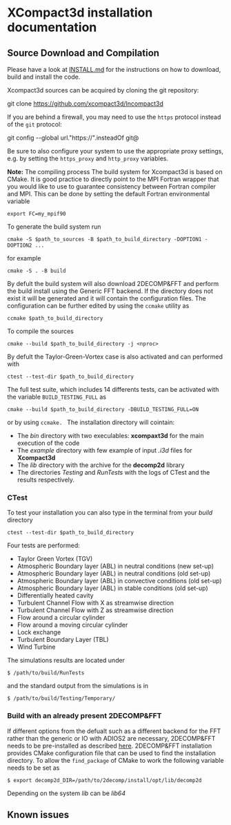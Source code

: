 XCompact3d installation documentation
=====================================

## Source Download and Compilation

Please have a look at [INSTALL.md](INSTALL.md) for the instructions on how to download, build and install 
the code. 

Xcompact3d sources can be acquired by cloning the git repository: 

   git clone https://github.com/xcompact3d/Incompact3d

If you are behind a firewall, you may need to use the `https` protocol instead of the `git` protocol:

   git config --global url."https://".insteadOf git@

Be sure to also configure your system to use the appropriate proxy settings, 
e.g. by setting the `https_proxy` and `http_proxy` variables.

**Note:** The compiling process
The build system for Xcompact3d is based on CMake. 
It is good practice to directly point to the 
MPI Fortran wrapper that you would like to use to guarantee consistency between Fortran compiler and MPI. 
This can be done by setting the default Fortran environmental variable 
```
export FC=my_mpif90
```
To generate the build system run 
```
cmake -S $path_to_sources -B $path_to_build_directory -DOPTION1 -DOPTION2 ... 
```
for example 
```
cmake -S . -B build  
```
By defult the build system will also download 2DECOMP&FFT and perform the build install using the
Generic FFT backend. 
If the directory does not exist it will be generated and it will contain the configuration files.
The configuration can be further
edited by using the `ccmake` utility as
```
ccmake $path_to_build_directory
```
To compile the sources 
```
cmake --build $path_to_build_directory -j <nproc> 
```
By defult the Taylor-Green-Vortex case is also activated and can performed with
```
ctest --test-dir $path_to_build_directory
```
The full test suite, which includes 14 differents tests, can be activated with the variable
`BUILD_TESTING_FULL` as 
```
cmake --build $path_to_build_directory -DBUILD_TESTING_FULL=ON 
```
or by using `ccmake.
`
The installation directory will cointain:
* The *bin* directory with two execulables: **xcompaxt3d** for the main execution of the code 
* The *example* directory with few example of input *.i3d* files for **Xcompact3d**
* The *lib* directory with the archive for the **decomp2d** library
* The directories *Testing* and *RunTests* with the logs of CTest and the results respectively. 

### CTest
To test your installation you can also type in the terminal from your *build* directory
```
ctest --test-dir $path_to_build_directory 
```
Four tests are performed:
* Taylor Green Vortex (TGV)
* Atmospheric Boundary layer (ABL) in neutral conditions (new set-up)
* Atmospheric Boundary layer (ABL) in neutral conditions (old set-up)
* Atmospheric Boundary layer (ABL) in convective conditions (old set-up)
* Atmospheric Boundary layer (ABL) in stable conditions (old set-up)
* Differentially heated cavity
* Turbulent Channel Flow with X as streamwise direction
* Turbulent Channel Flow with Z as streamwise direction
* Flow around a circular cylinder
* Flow around a moving circular cylinder
* Lock exchange
* Turbulent Boundary Layer (TBL)
* Wind Turbine

The simulations results are located under 
```
$ /path/to/build/RunTests
```
and the standard output from the simulations is in 
```
$ /path/to/build/Testing/Temporary/
```

### Build with an already present 2DECOMP&FFT
If different options from the defualt such as a different backend for the FFT rather than the generic or 
IO with ADIOS2 are necessary, 2DECOMP&FFT needs to be pre-installed as described [here](https://github.com/2decomp-fft/2decomp-fft/blob/dev/INSTALL.md).
2DECOMP&FFT installation provides CMake configuration file that can be used to find the installation directory. 
To allow the `find_package` of CMake to work the following variable needs to be set as
```
$ export decomp2d_DIR=/path/to/2decomp/install/opt/lib/decomp2d 
```
Depending on the system *lib* can be *lib64* 

## Known issues




